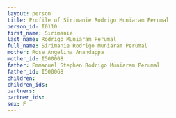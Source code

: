 ```yaml
---
layout: person
title: Profile of Sirimanie Rodrigo Muniaram Perumal
person_id: I0110
first_name: Sirimanie
last_name: Rodrigo Muniaram Perumal
full_name: Sirimanie Rodrigo Muniaram Perumal
mother: Rose Angelina Anandappa
mother_id: I500008
father: Emmanuel Stephen Rodrigo Muniaram Perumal
father_id: I500068
children:
children_ids:
partners:
partner_ids:
sex: F
---
```


